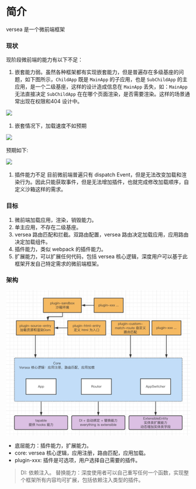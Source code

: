 # 简介

versea 是一个微前端框架

### 现状

现阶段微前端的能力有以下不足：

1. 嵌套能力弱。虽然各种框架都有实现嵌套能力，但是普遍存在多级基座的问题，如下图所示，`ChildApp` 既是 `MainApp` 的子应用，也是 `SubChildApp` 的主应用，是一个二级基座，这样的设计造成信息在 `MainApp` 丢失，如：`MainApp` 无法直接决定 `SubChildApp` 在在哪个页面渲染，是否需要渲染。这样的场景通常出现在权限和404 设计中。

<!--
```plantuml
@startuml
rectangle MainApp #F5F5F5 {
  rectangle ChildApp #F8CECC {
    rectangle SubChildApp {
    }
  }
}

note top of ChildApp
  基座应用还是子应用？
end note
@enduml
```
-->

</div>

![](https://www.plantuml.com/plantuml/svg/SoWkIImgAStDuIfAJIv9p4lFILNmJSpCSomeK51sCmL1XMek1GM4h7D6PauAHDh2sTNP6IoDh22uD0ck1WY0ihLSjLnSUVabgGeb-GKA-MbmCu1oJ-VlUhfh-TDTKvvFMV5Y_undCzO_NJi1mds_PpvNQbwA0aWdbmEG1NGc0000)

1. 嵌套情况下，加载速度不如预期

<!--
```plantuml
@startuml
MainApp -> ChildApp: 加载 ChildApp
MainApp <-- ChildApp: 加载 ChildApp 完成
MainApp -> ChildApp: 渲染 ChildApp
ChildApp -> SubChildApp: 加载 SubChildApp
ChildApp <-- SubChildApp: 加载 SubChildApp 完成
ChildApp -> SubChildApp: 渲染 SubChildApp
@enduml
```
-->

![](https://www.plantuml.com/plantuml/svg/SoWkIImgAStDuV9DpCnpB2XGqBLJSCx8p4a1igqKddOjUB5tBro02ym0gm8gW-Z0LANmT5tFiuu9s4ryjcFJi_cJqKo4gWekJKAt6bcC2y96E02dOeGZqCr7TmYA-GwfUId0e000)


预期如下:

<!--
```plantuml
@startuml
group 并行加载
  MainApp -> ChildApp: 加载 ChildApp
  MainApp -> SubChildApp: 加载 SubChildApp
end
group 串行渲染
MainApp <-- ChildApp: 加载 ChildApp 完成
MainApp -> ChildApp: 渲染 ChildApp
MainApp <-- SubChildApp: 加载 SubChildApp 完成
MainApp -> SubChildApp: 渲染 SubChildApp 到 ChildApp 子容器
end
@enduml
```
-->

![](https://www.plantuml.com/plantuml/svg/SoWkIImgAStDuKeloYyjK7YwSzkBXJrFknQysBkNIq71Dp4ppx6WG47NJi4v8pCd1SYsKe38mWLGbGMN9g6hH1RZIirBWLhrPCSce5NFTcnwDdyo5qnUGLVN3ceSfaqAJzVrFEkOm8NLLH234Au2MehNKA0yRdCHiWYZKNLqR41orje9JzVjV3fp1TXt3a026A00)

1. 插件能力不足
目前微前端普遍只有 dispatch Event，但是无法改变加载和渲染行为。因此只能获取事件，但是无法增加插件，也就完成修改加载顺序，自定义沙箱这样的需求。

### 目标

1. 微前端加载应用，渲染，销毁能力。
2. 单主应用，不存在二级基座。
3. versea 路由匹配和拦截。双路由配置，versea 路由决定加载应用，应用路由决定加载组件。
4. 插件能力，类似 webpack 的插件能力。
5. 扩展能力，可以扩展任何代码，包括 versea 核心逻辑，深度用户可以基于此框架开发自己特定需求的微前端框架。

### 架构

![image](./assets/architecture.jpg)

- 底层能力：插件能力，扩展能力。
- core: versea 核心逻辑，应用注册，路由匹配，应用加载。
- plugin-xxx: 插件是可选项，用户选择自己需要的插件。

> DI: 依赖注入。
> 替换能力：深度使用者可以自己重写任何一个函数，实现整个框架所有内容均可扩展，包括依赖注入类型的插件。
